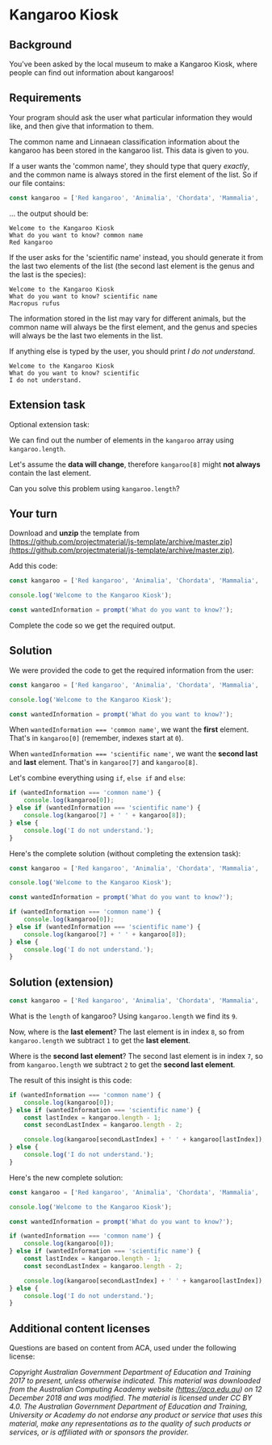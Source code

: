 # Kangaroo Kiosk

## Background
You've been asked by the local museum to make a Kangaroo Kiosk, where people can find out information about kangaroos!


## Requirements
Your program should ask the user what particular information they would like, and then give that information to them.

The common name and Linnaean classification information about the kangaroo has been stored in the kangaroo list. This data is given to you.

If a user wants the 'common name', they should type that query *exactly*, and the common name is always stored in the first element of the list. So if our file contains:

```javascript
const kangaroo = ['Red kangaroo', 'Animalia', 'Chordata', 'Mammalia', 'Marsupialia', 'Diprotodontia', 'Macropodidae', 'Macropus', 'rufus'];
```

... the output should be:

```text
Welcome to the Kangaroo Kiosk
What do you want to know? common name
Red kangaroo
```

If the user asks for the 'scientific name' instead, you should generate it from the last two elements of the list (the second last element is the genus and the last is the species):

```text
Welcome to the Kangaroo Kiosk
What do you want to know? scientific name
Macropus rufus
```

The information stored in the list may vary for different animals, but the common name will always be the first element, and the genus and species will always be the last two elements in the list.

If anything else is typed by the user, you should print *I do not understand*.

```text
Welcome to the Kangaroo Kiosk
What do you want to know? scientific
I do not understand.
```

## Extension task
Optional extension task:

We can find out the number of elements in the `kangaroo` array using `kangaroo.length`.

Let's assume the **data will change**, therefore `kangaroo[8]` might **not always** contain the last element.

Can you solve this problem using `kangaroo.length`?

## Your turn
Download and **unzip** the template from [https://github.com/projectmaterial/js-template/archive/master.zip](https://github.com/projectmaterial/js-template/archive/master.zip).

Add this code:

```javascript
const kangaroo = ['Red kangaroo', 'Animalia', 'Chordata', 'Mammalia', 'Marsupialia', 'Diprotodontia', 'Macropodidae', 'Macropus', 'rufus'];

console.log('Welcome to the Kangaroo Kiosk');

const wantedInformation = prompt('What do you want to know?');
```

Complete the code so we get the required output.

## Solution
We were provided the code to get the required information from the user:

```javascript
const kangaroo = ['Red kangaroo', 'Animalia', 'Chordata', 'Mammalia', 'Marsupialia', 'Diprotodontia', 'Macropodidae', 'Macropus', 'rufus'];

console.log('Welcome to the Kangaroo Kiosk');

const wantedInformation = prompt('What do you want to know?');
```

When `wantedInformation === 'common name'`, we want the **first** element. That's in `kangaroo[0]` (remember, indexes start at `0`).

When `wantedInformation === 'scientific name'`, we want the **second last** and **last** element. That's in `kangaroo[7]` and `kangaroo[8]`.

Let's combine everything using `if`, `else if` and `else`:

```javascript
if (wantedInformation === 'common name') {
    console.log(kangaroo[0]);
} else if (wantedInformation === 'scientific name') {
    console.log(kangaroo[7] + ' ' + kangaroo[8]);
} else {
    console.log('I do not understand.');
}
```

Here's the complete solution (without completing the extension task):

```javascript
const kangaroo = ['Red kangaroo', 'Animalia', 'Chordata', 'Mammalia', 'Marsupialia', 'Diprotodontia', 'Macropodidae', 'Macropus', 'rufus'];

console.log('Welcome to the Kangaroo Kiosk');

const wantedInformation = prompt('What do you want to know?');

if (wantedInformation === 'common name') {
    console.log(kangaroo[0]);
} else if (wantedInformation === 'scientific name') {
    console.log(kangaroo[7] + ' ' + kangaroo[8]);
} else {
    console.log('I do not understand.');
}
```

## Solution (extension)
```javascript
const kangaroo = ['Red kangaroo', 'Animalia', 'Chordata', 'Mammalia', 'Marsupialia', 'Diprotodontia', 'Macropodidae', 'Macropus', 'rufus'];
```

What is the `length` of kangaroo? Using `kangaroo.length` we find its `9`.

Now, where is the **last element**? The last element is in index `8`, so from `kangaroo.length` we subtract `1` to get the **last element**.

Where is the **second last element**? The second last element is in index `7`, so from `kangaroo.length` we subtract `2` to get the **second last element**.

The result of this insight is this code:

```javascript
if (wantedInformation === 'common name') {
    console.log(kangaroo[0]);
} else if (wantedInformation === 'scientific name') {
    const lastIndex = kangaroo.length - 1;
    const secondLastIndex = kangaroo.length - 2;

    console.log(kangaroo[secondLastIndex] + ' ' + kangaroo[lastIndex]);
} else {
    console.log('I do not understand.');
}
```

Here's the new complete solution:

```javascript
const kangaroo = ['Red kangaroo', 'Animalia', 'Chordata', 'Mammalia', 'Marsupialia', 'Diprotodontia', 'Macropodidae', 'Macropus', 'rufus'];

console.log('Welcome to the Kangaroo Kiosk');

const wantedInformation = prompt('What do you want to know?');

if (wantedInformation === 'common name') {
    console.log(kangaroo[0]);
} else if (wantedInformation === 'scientific name') {
    const lastIndex = kangaroo.length - 1;
    const secondLastIndex = kangaroo.length - 2;

    console.log(kangaroo[secondLastIndex] + ' ' + kangaroo[lastIndex]);
} else {
    console.log('I do not understand.');
}
```


## Additional content licenses
Questions are based on content from ACA, used under the following license:

*Copyright Australian Government Department of Education and Training 2017 to present, unless otherwise indicated. This material was downloaded from the Australian Computing Academy website (https://aca.edu.au) on 12 December 2018 and was modified. The material is licensed under CC BY 4.0. The Australian Government Department of Education and Training, University or Academy do not endorse any product or service that uses this material, make any representations as to the quality of such products or services, or is affiliated with or sponsors the provider.*

